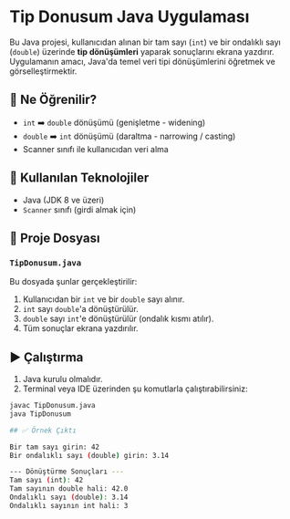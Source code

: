# Tip Donusum Java Uygulaması

Bu Java projesi, kullanıcıdan alınan bir tam sayı (`int`) ve bir ondalıklı sayı (`double`) üzerinde **tip dönüşümleri** yaparak sonuçlarını ekrana yazdırır. Uygulamanın amacı, Java'da temel veri tipi dönüşümlerini öğretmek ve görselleştirmektir.

## 🧠 Ne Öğrenilir?

- `int` ➡️ `double` dönüşümü (genişletme - widening)
- `double` ➡️ `int` dönüşümü (daraltma - narrowing / casting)
- Scanner sınıfı ile kullanıcıdan veri alma

## 🔧 Kullanılan Teknolojiler

- Java (JDK 8 ve üzeri)
- `Scanner` sınıfı (girdi almak için)

## 📁 Proje Dosyası

### `TipDonusum.java`

Bu dosyada şunlar gerçekleştirilir:
1. Kullanıcıdan bir `int` ve bir `double` sayı alınır.
2. `int` sayı `double`'a dönüştürülür.
3. `double` sayı `int`'e dönüştürülür (ondalık kısmı atılır).
4. Tüm sonuçlar ekrana yazdırılır.

## ▶️ Çalıştırma

1. Java kurulu olmalıdır.
2. Terminal veya IDE üzerinden şu komutlarla çalıştırabilirsiniz:

```bash
javac TipDonusum.java
java TipDonusum

## ✅ Örnek Çıktı

Bir tam sayı girin: 42
Bir ondalıklı sayı (double) girin: 3.14

--- Dönüştürme Sonuçları ---
Tam sayı (int): 42
Tam sayının double hali: 42.0
Ondalıklı sayı (double): 3.14
Ondalıklı sayının int hali: 3